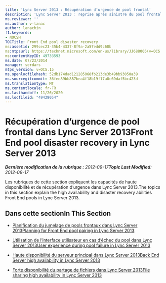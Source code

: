 ```yaml
---
title: 'Lync Server 2013 : Récupération d’urgence de pool frontal'
description: 'Lync Server 2013 : reprise après sinistre du pool frontal.'
ms.reviewer: ''
ms.author: v-lanac
author: lanachin
f1.keywords:
- NOCSH
TOCTitle: Front End pool disaster recovery
ms:assetid: 299cec23-35b4-4337-8f9a-2a57edd9c68b
ms:mtpsurl: https://technet.microsoft.com/en-us/library/JJ688005(v=OCS.15)
ms:contentKeyID: 49733593
ms.date: 07/23/2014
manager: serdars
mtps_version: v=OCS.15
ms.openlocfilehash: 52db174dad121285068fb213de3b49bb93050a39
ms.sourcegitcommit: 36fee89bb887bea4f18b19f17a8c69daf5bc423d
ms.translationtype: MT
ms.contentlocale: fr-FR
ms.lasthandoff: 11/26/2020
ms.locfileid: "49428054"
---
```

# <a name="front-end-pool-disaster-recovery-in-lync-server-2013"></a><span data-ttu-id="f7281-103">Récupération d’urgence de pool frontal dans Lync Server 2013</span><span class="sxs-lookup"><span data-stu-id="f7281-103">Front End pool disaster recovery in Lync Server 2013</span></span>

<div data-xmlns="http://www.w3.org/1999/xhtml">

<div class="topic" data-xmlns="http://www.w3.org/1999/xhtml" data-msxsl="urn:schemas-microsoft-com:xslt" data-cs="https://msdn.microsoft.com/">

<div data-asp="https://msdn2.microsoft.com/asp">



</div>

<div id="mainSection">

<div id="mainBody"><span data-ttu-id="f7281-104">

<span> </span></span><span class="sxs-lookup"><span data-stu-id="f7281-104">

<span> </span></span></span>

<span data-ttu-id="f7281-105">_**Dernière modification de la rubrique :** 2012-09-17_</span><span class="sxs-lookup"><span data-stu-id="f7281-105">_**Topic Last Modified:** 2012-09-17_</span></span>

<span data-ttu-id="f7281-106">Les rubriques de cette section expliquent les capacités de haute disponibilité et de récupération d’urgence dans Lync Server 2013.</span><span class="sxs-lookup"><span data-stu-id="f7281-106">The topics in this section explain the high availability and disaster recovery abilities Front End pools in Lync Server 2013.</span></span>

<div>

## <a name="in-this-section"></a><span data-ttu-id="f7281-107">Dans cette section</span><span class="sxs-lookup"><span data-stu-id="f7281-107">In This Section</span></span>

  - [<span data-ttu-id="f7281-108">Planification du jumelage de pools frontaux dans Lync Server 2013</span><span class="sxs-lookup"><span data-stu-id="f7281-108">Planning for Front End pool pairing in Lync Server 2013</span></span>](lync-server-2013-planning-for-front-end-pool-pairing.md)

  - [<span data-ttu-id="f7281-109">Utilisation de l’interface utilisateur en cas d’échec du pool dans Lync Server 2013</span><span class="sxs-lookup"><span data-stu-id="f7281-109">User experience during pool failure in Lync Server 2013</span></span>](lync-server-2013-user-experience-during-pool-failure.md)

  - [<span data-ttu-id="f7281-110">Haute disponibilité du serveur principal dans Lync Server 2013</span><span class="sxs-lookup"><span data-stu-id="f7281-110">Back End Server high availability in Lync Server 2013</span></span>](lync-server-2013-back-end-server-high-availability.md)

  - [<span data-ttu-id="f7281-111">Forte disponibilité du partage de fichiers dans Lync Server 2013</span><span class="sxs-lookup"><span data-stu-id="f7281-111">File sharing high availability in Lync Server 2013</span></span>](lync-server-2013-file-sharing-high-availability.md)

<span data-ttu-id="f7281-112"></div>

</div>

<span> </span>

</div>

</div>

</span><span class="sxs-lookup"><span data-stu-id="f7281-112"></div>

</div>

<span> </span>

</div>

</div>

</span></span></div>

